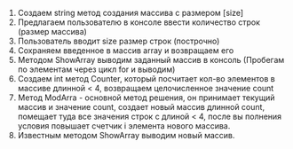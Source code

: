 1. Создаем string метод создания массива с размером [size]
2. Предлагаем пользователю в консоле ввести количество строк (размер массива)
3. Пользователь вводит size размер строк (построчно)
4. Сохраняем введенное в массив array и возвращаем его
5. Методом ShowArray выводим заданный массив в консоль
(Пробегам по элементам через цикл for и выводим)
6. Создаем int метод Counter, который посчитает кол-во элементов в массиве длинной < 4, 
возвращаем целочисленное значение count
7. Метод ModArra - основной метод решения, он принимает текущий массив и значение count,
создает новый массив длинной count, помещает туда все значения строк с длиной < 4, 
после вы полнения условия повышает счетчик i элемента нового массива.
8. Известным методом ShowArray выводим новый массив.
